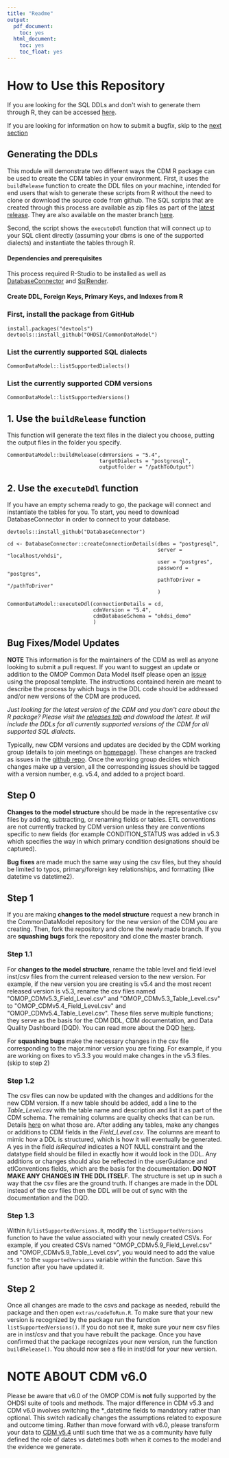 ```yaml
---
title: "Readme"
output:
  pdf_document:
    toc: yes
  html_document:
    toc: yes
    toc_float: yes
---
```


# How to Use this Repository

If you are looking for the SQL DDLs and don't wish to generate them through R, they can be accessed [here](https://github.com/OHDSI/CommonDataModel/tree/v5.4.0/inst/ddl/5.4).

If you are looking for information on how to submit a bugfix, skip to the [next section](https://github.com/OHDSI/CommonDataModel#bug-fixesmodel-updates)

## Generating the DDLs

This module will demonstrate two different ways the CDM R package can be used to create the CDM tables in your environment.  First, it uses the `buildRelease` function to create the DDL files on your machine, intended for end users that wish to generate these scripts from R without the need to clone or download the source code from github.  The SQL scripts that are created through this process are available as zip files as part of the [latest release](https://github.com/OHDSI/CommonDataModel/releases/tag/v5.4.0).  They are also available on the master branch [here](https://github.com/OHDSI/CommonDataModel/tree/v5.4.0/inst/ddl/5.4). 

Second, the script shows the `executeDdl` function that will connect up to your SQL client directly (assuming your dbms is one of the supported dialects) and instantiate the tables through R.

#### Dependencies and prerequisites

This process required R-Studio to be installed as well as [DatabaseConnector](https://github.com/ohdsi/DatabaseConnector) and [SqlRender](https://github.com/ohdsi/SqlRender). 

#### Create DDL, Foreign Keys, Primary Keys, and Indexes from R

### First, install the package from GitHub
```
install.packages("devtools")
devtools::install_github("OHDSI/CommonDataModel")
```
### List the currently supported SQL dialects
```CommonDataModel::listSupportedDialects()```

### List the currently supported CDM versions
```CommonDataModel::listSupportedVersions()```

## 1. Use the `buildRelease` function 

This function will generate the text files in the dialect you choose, putting the output files in the folder you specify.
```
CommonDataModel::buildRelease(cdmVersions = "5.4",
                              targetDialects = "postgresql",
                              outputfolder = "/pathToOutput")
```

## 2. Use the `executeDdl` function

If you have an empty schema ready to go, the package will connect and instantiate the tables for you. To start, you need to download DatabaseConnector in order to connect to your database.

```   
devtools::install_github("DatabaseConnector")

cd <- DatabaseConnector::createConnectionDetails(dbms = "postgresql",
                                                 server = "localhost/ohdsi",
                                                 user = "postgres",
                                                 password = "postgres",
                                                 pathToDriver = "/pathToDriver"
                                                 )

CommonDataModel::executeDdl(connectionDetails = cd,
                            cdmVersion = "5.4",
                            cdmDatabaseSchema = "ohdsi_demo"
                            )
```


## Bug Fixes/Model Updates

**NOTE** This information is for the maintainers of the CDM as well as anyone looking to submit a pull request. If you want to suggest an update or addition to the OMOP Common Data Model itself please open an [issue](https://github.com/OHDSI/CommonDataModel/issues) using the proposal template. The instructions contained herein are meant to describe the process by which bugs in the DDL code should be addressed and/or new versions of the CDM are produced. 

*Just looking for the latest version of the CDM and you don't care about the R package? Please visit the [releases tab](https://github.com/OHDSI/CommonDataModel/tags) and download the latest. It will include the DDLs for all currently supported versions of the CDM for all supported SQL dialects.* 

Typically, new CDM versions and updates are decided by the CDM working group (details to join meetings on [homepage](https://ohdsi.github.io/CommonDataModel/)). These changes are tracked as issues in the [github repo](https://github.com/OHDSI/CommonDataModel/issues). Once the working group decides which changes make up a version, all the corresponding issues should be tagged with a version number, e.g. v5.4, and added to a project board. 

## Step 0

**Changes to the model structure** should be made in the representative csv files by adding, subtracting, or renaming fields or tables. ETL conventions are not currently tracked by CDM version unless they are conventions specific to new fields (for example CONDITION_STATUS was added in v5.3 which specifies the way in which primary condition designations should be captured). 

**Bug fixes** are made much the same way using the csv files, but they should be limited to typos, primary/foreign key relationships, and formatting (like datetime vs datetime2). 

## Step 1

If you are making **changes to the model structure** request a new branch in the CommonDataModel repository for the new version of the CDM you are creating. Then, fork the repository and clone the newly made branch. If you are **squashing bugs** fork the repository and clone the master branch.

### Step 1.1 
For **changes to the model structure**, rename the table level and field level inst/csv files from the current released version to the new version. For example, if the new version you are creating is v5.4 and the most recent released version is v5.3, rename the csv files named "OMOP_CDMv5.3_Field_Level.csv" and "OMOP_CDMv5.3_Table_Level.csv" to "OMOP_CDMv5.4_Field_Level.csv" and "OMOP_CDMv5.4_Table_Level.csv". These files serve multiple functions; they serve as the basis for the CDM DDL, CDM documentation, and Data Quality Dashboard (DQD). You can read more about the DQD [here](https://ohdsi.github.io/DataQualityDashboard/index.html). 

For **squashing bugs** make the necessary changes in the csv file corresponding to the major.minor version you are fixing. For example, if you are working on fixes to v5.3.3 you would make changes in the v5.3 files. (skip to step 2)

### Step 1.2
The csv files can now be updated with the changes and additions for the new CDM version. If a new table should be added, add a line to the *Table_Level.csv* with the table name and description and list it as part of the CDM schema. The remaining columns are quality checks that can be run. Details [here](https://ohdsi.github.io/DataQualityDashboard/index.html) on what those are. After adding any tables, make any changes or additions to CDM fields in the *Field_Level.csv*. The columns are meant to mimic how a DDL is structured, which is how it will eventually be generated. A yes in the field *isRequired* indicates a NOT NULL constraint and the datatype field should be filled in exactly how it would look in the DDL. Any additions or changes should also be reflected in the userGuidance and etlConventions fields, which are the basis for the documentation. **DO NOT MAKE ANY CHANGES IN THE DDL ITSELF**. The structure is set up in such a way that the csv files are the ground truth. If changes are made in the DDL instead of the csv files then the DDL will be out of sync with the documentation and the DQD.

### Step 1.3

Within `R/listSupportedVersions.R`, modify the `listSupportedVersions` function to have the value associated with your newly created CSVs. For example, if you created CSVs named "OMOP_CDMv5.9_Field_Level.csv" and "OMOP_CDMv5.9_Table_Level.csv", you would need to add the value `"5.9"` to the `supportedVersions` variable within the function. Save this function after you have updated it.

## Step 2
Once all changes are made to the csvs and package as needed, rebuild the package and then open `extras/codeToRun.R`. To make sure that your new version is recognized by the package run the function `listSupportedVersions()`. If you do not see it, make sure your new csv files are in inst/csv and that you have rebuilt the package. Once you have confirmed that the package recognizes your new version, run the function `buildRelease()`. You should now see a file in inst/ddl for your new version. 

**NOTE ABOUT CDM v6.0**
====================

Please be aware that v6.0 of the OMOP CDM is **not** fully supported by the OHDSI suite of tools and methods. The major difference in CDM v5.3 and CDM v6.0 involves switching the \*_datetime fields to mandatory rather than optional. This switch radically changes the assumptions related to exposure and outcome timing. Rather than move forward with v6.0, please transform your data to [CDM v5.4](https://github.com/OHDSI/CommonDataModel/releases/tag/v5.4.0) until such time that we as a community have fully defined the role of dates vs datetimes both when it comes to the model and the evidence we generate. 
